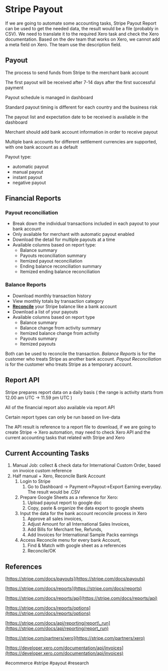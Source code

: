 # Stripe Payout

If we are going to automate some accounting tasks, Stripe Payout Report can be used to get the needed data, the result would be a file (probably in CSV). We need to translate it to the required Xero task and check the Xero documentation. Based on the dev team that works on Xero, we cannot add a meta field on Xero. The team use the description field.

## Payout

The process to send funds from Stripe to the merchant bank account

The first payout will be received after 7-14 days after the first successful payment

Payout schedule is managed in dashboard

Standard payout timing is different for each country and the business risk

The payout list and expectation date to be received is available in the dashboard

Merchant should add bank account information in order to receive payout

Multiple bank accounts for different settlement currencies are supported, with one bank account as a default

Payout type:

-   automatic payout
-   manual payout
-   instant payout
-   negative payout

## Financial Reports

### Payout reconciliation

-   Break down the individual transactions included in each payout to your bank account
-   Only available for merchant with automatic payout enabled
-   Download the detail for multiple payouts at a time
-   Available columns based on report type:
    -   Balance summary
    -   Payouts reconciliation summary
    -   Itemized payout reconciliation
    -   Ending balance reconciliation summary
    -   Itemized ending balance reconciliation

### Balance Reports

-   Download monthly transaction history
-   View monthly totals by transaction category
-   **[Reconcile](https://stripe.com/docs/reports/select-a-report#reconciliation)** your Stripe balance like a bank account
-   Download a list of your payouts
-   Available columns based on report type
    -   Balance summary
    -   Balance change from activity summary
    -   Itemized balance change from activity
    -   Payouts summary
    -   Itemized payouts

Both can be used to reconcile the transaction. _Balance Reports_ is for the customer who treats Stripe as another bank account. _Payout Reconciliation_ is for the customer who treats Stripe as a temporary account.

## Report API

Stripe prepares report data on a daily basis ( the range is activity starts from 12.00 am UTC → 11.59 pm UTC )

All of the financial report also available via report API

Certain report types can only be run based on live-data

The API result is reference to a report file to download, if we are going to create Stripe → Xero automation, may need to check Xero API and the current accounting tasks that related with Stripe and Xero

## Current Accounting Tasks

1.  Manual Job: collect & check data for International Custom Order, based on invoice custom reference
2.  Half manual + Xero, Reconcile Bank Account
    1.  Login to Stripe
        1.  Go to Dashboard → Payment->Payout->Export Earning everyday. The result would be .CSV
    2.  Prepare Google Sheets as a reference for Xero:
        1.  Upload payout report to google doc
        2.  Copy, paste & organize the data export to google sheets
    3.  Input the data for the bank account reconcile process in Xero
        1.  Approve all sales invoices,
        2.  Adjust Amount for all International Sales Invoices,
        3.  Add Bills for Merchant fee, Refunds,
        4.  Add Invoices for International Sample Packs earnings
    4.  Access Reconcile menu for every bank Account,
        1.  Find & Match with google sheet as a references
        2.  Reconcile/OK

## References

[](https://stripe.com/docs/payouts)[https://stripe.com/docs/payouts](https://stripe.com/docs/payouts)

[](https://stripe.com/docs/reports)[https://stripe.com/docs/reports](https://stripe.com/docs/reports)

[](https://stripe.com/docs/reports/api)[https://stripe.com/docs/reports/api](https://stripe.com/docs/reports/api)

[](https://stripe.com/docs/reports/options)[https://stripe.com/docs/reports/options](https://stripe.com/docs/reports/options)

[](https://stripe.com/docs/api/reporting/report_run)[https://stripe.com/docs/api/reporting/report\_run](https://stripe.com/docs/api/reporting/report_run)

[](https://stripe.com/partners/xero)[https://stripe.com/partners/xero](https://stripe.com/partners/xero)

[](https://developer.xero.com/documentation/api/invoices)[https://developer.xero.com/documentation/api/invoices](https://developer.xero.com/documentation/api/invoices)

#ecommerce #stripe #payout #research 